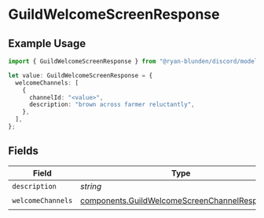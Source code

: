 # GuildWelcomeScreenResponse

## Example Usage

```typescript
import { GuildWelcomeScreenResponse } from "@ryan-blunden/discord/models/components";

let value: GuildWelcomeScreenResponse = {
  welcomeChannels: [
    {
      channelId: "<value>",
      description: "brown across farmer reluctantly",
    },
  ],
};
```

## Fields

| Field                                                                                                          | Type                                                                                                           | Required                                                                                                       | Description                                                                                                    |
| -------------------------------------------------------------------------------------------------------------- | -------------------------------------------------------------------------------------------------------------- | -------------------------------------------------------------------------------------------------------------- | -------------------------------------------------------------------------------------------------------------- |
| `description`                                                                                                  | *string*                                                                                                       | :heavy_minus_sign:                                                                                             | N/A                                                                                                            |
| `welcomeChannels`                                                                                              | [components.GuildWelcomeScreenChannelResponse](../../models/components/guildwelcomescreenchannelresponse.md)[] | :heavy_check_mark:                                                                                             | N/A                                                                                                            |